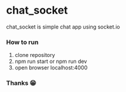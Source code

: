 # chat_socket
chat_socket is simple chat app using socket.io  

### How to run
1. clone repository
2. npm run start or npm run dev
3. open browser localhost:4000

### Thanks 😁
